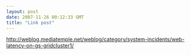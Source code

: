 ```yaml
---
layout: post
date: 2007-11-26 00:12:33 GMT
title: "Link post"
---
```

<http://weblog.mediatemple.net/weblog/category/system-incidents/web-latency-on-gs-gridcluster1/>

